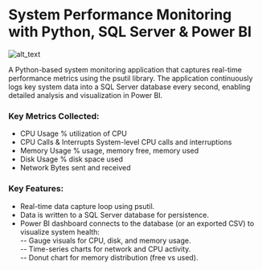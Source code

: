 #  System Performance Monitoring with Python, SQL Server & Power BI

![alt_text](https://github.com/bacdillon/PowerBI/blob/main/Presentation1.gif)

A Python-based system monitoring application that captures real-time performance metrics using the psutil library. The application continuously logs key system data into a SQL Server database every second, enabling detailed analysis and visualization in Power BI.

### Key Metrics Collected:
- CPU Usage	% utilization of CPU
- CPU Calls & Interrupts	System-level CPU calls and interruptions
- Memory Usage	% usage, memory free, memory used
- Disk Usage	% disk space used
- Network	Bytes sent and received

### Key Features:
- Real-time data capture loop using psutil.
- Data is written to a SQL Server database for persistence.
- Power BI dashboard connects to the database (or an exported CSV) to visualize system health:<BR>
 -- Gauge visuals for CPU, disk, and memory usage.<BR>
 -- Time-series charts for network and CPU activity.<BR>
 -- Donut chart for memory distribution (free vs used).<BR>


